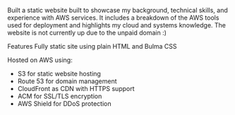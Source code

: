 Built a static website built to showcase my background, technical skills, and experience with AWS services. It includes a breakdown of the AWS tools used for deployment and highlights my cloud and systems knowledge. The website is not
currently up due to the unpaid domain :)

Features
Fully static site using plain HTML and Bulma CSS

Hosted on AWS using:
- S3 for static website hosting
- Route 53 for domain management
- CloudFront as CDN with HTTPS support
- ACM for SSL/TLS encryption
- AWS Shield for DDoS protection
